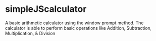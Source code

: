 # simpleJScalculator
A basic arithmetic calculator using the window prompt method. The calculator is able to perform basic operations like Addition, Subtraction, Multiplication, &amp; Division
